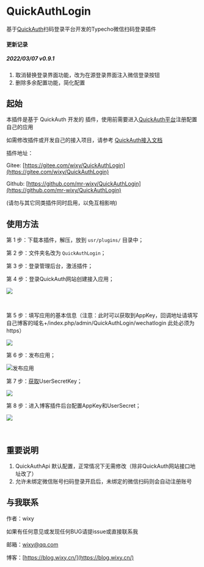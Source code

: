 # QuickAuthLogin

基于[QuickAuth](https://qauth.cn)扫码登录平台开发的Typecho微信扫码登录插件

#### 更新记录

##### 2022/03/07 v0.9.1

1. 取消替换登录界面功能，改为在源登录界面注入微信登录按钮
2. 删除多余配置功能，简化配置

## 起始

本插件是基于 QuickAuth 开发的 插件，使用前需要进入[QuickAuth平台](https://qauth.cn)注册配置自己的应用

如需修改插件或开发自己的接入项目，请参考 [QuickAuth接入文档](https://qauth.cn/doc/index.html)

插件地址：

Gitee: [https://gitee.com/wixy/QuickAuthLogin](https://gitee.com/wixy/QuickAuthLogin)

Github: [https://github.com/mr-wixy/QuickAuthLogin](https://github.com/mr-wixy/QuickAuthLogin)

(请勿与其它同类插件同时启用，以免互相影响)

## 使用方法

第 1 步：下载本插件，解压，放到 `usr/plugins/` 目录中；

第 2 步：文件夹名改为 `QuickAuthLogin`；

第 3 步：登录管理后台，激活插件；

第 4 步：登录QuickAuth网站创建接入应用；

![](https://cdn.wixy.cn/blog-picture/blog-picture20220127160420.png)

<br/>

第 5 步：填写应用的基本信息（注意：此时可以获取到AppKey，回调地址请填写自己博客的域名+/index.php/admin/QuickAuthLogin/wechatlogin 此处必须为https）

![](https://cdn.wixy.cn/blog-picture/blog-picture20220127160707.png)

第 6 步：发布应用；

![发布应用](https://cdn.wixy.cn/blog-picture/blog-picture20220127161055.png)

第 7 步：[获取](https://qauth.cn/config/secret)UserSecretKey；

![](https://cdn.wixy.cn/blog-picture/blog-picture20220127161157.png)

第 8 步：进入博客插件后台配置AppKey和UserSecret；

![](https://cdn.wixy.cn/blog-picture/20220307165220.png)

<br/>

## 重要说明

1. QuickAuthApi 默认配置，正常情况下无需修改（除非QuickAuth网站接口地址改了）
2. 允许未绑定微信账号扫码登录开启后，未绑定的微信扫码则会自动注册账号

## 与我联系

作者：wixy

如果有任何意见或发现任何BUG请提issue或直接联系我

邮箱：[wixy@qq.com](mailto:wixy@qq.com)

博客：[https://blog.wixy.cn/](https://blog.wixy.cn/)